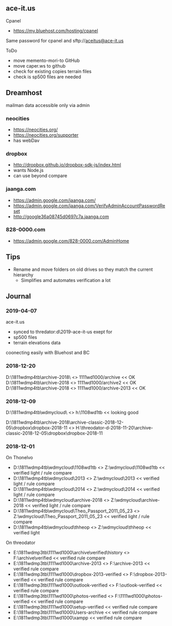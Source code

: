 
## ace-it.us

Cpanel
* https://my.bluehost.com/hosting/cpanel

Same password for cpanel and sftp://aceitus@ace-it.us

ToDo

* move memento-mori-to GitHub
* move caper.ws to github
* check for existing copies terrain files
* check is sp500 files are needed


## Dreamhost

mailman data accessible only via admin




### neocities

* https://neocities.org/
* https://neocities.org/supporter
* has webDav


### dropbox

* http://dropbox.github.io/dropbox-sdk-js/index.html
* wants Node.js
* can use beyond compare



### jaanga.com


* https://admin.google.com/jaanga.com/
* https://admin.google.com/jaanga.com/VerifyAdminAccountPasswordReset
* http://google36a08745d0697c7a.jaanga.com


### 828-0000.com

* https://admin.google.com/828-0000.com/AdminHome



## Tips

* Rename and move folders on old drives so they match the current hierarchy
	* Simplifies amd automates verification a lot


## Journal


### 2019-04-07

ace-it.us
* synced to thredator:d\2019-ace-it-us exept for
* sp500 files
* terrain elevations data

coonecting easily with Bluehost and BC


### 2018-12-20

D:\1811wdmp4tb\archive-2018\ <> 1111wd1000/archive  << OK
D:\1811wdmp4tb\archive-2018 <> 1111wd1000/archive2 << OK
D:\1811wdmp4tb\archive-2018 <> 1111wd1000/archive-2013 << OK

### 2018-12-09

D:\1811wdmp4tb\wdmycloud\ <> h:\1108wd1tb << looking good

D:\1811wdmp4tb\archive-2018\archive-classic-2018-12-05\dropbox\dropbox-2018-11 <> H:\threodator-d-2018-11-20\archive-classic-2018-12-05\dropbox\dropbox-2018-11


### 2018-12-01


On Thonelvo
* D:\1811wdmp4tb\wdmycloud\1108wd1tb <> Z:\wdmycloud\1108wd1tb << verified light / rule compare
* D:\1811wdmp4tb\wdmycloud\2013 <> Z:\wdmycloud\2013 << verified light / rule compare
* D:\1811wdmp4tb\wdmycloud\2014 <> Z:\wdmycloud\2014 << verified light / rule compare
* D:\1811wdmp4tb\wdmycloud\archive-2018 <> Z:\wdmycloud\archive-2018 << verified light / rule compare
* D:\1811wdmp4tb\wdmycloud\Theo_Passport_2011_05_23 <> Z:\wdmycloud\Theo_Passport_2011_05_23 << verified light / rule compare
* D:\1811wdmp4tb\wdmycloud\thheop <> Z:\wdmycloud\thheop << verified light




On threodator

* E:\1811wdmp3tb\1111wd1000\archive\verified\history <> F:\archive\verified << verified rule compare
* E:\1811wdmp3tb\1111wd1000\archive-2013 <> F:\archive-2013 << verified rule compare
* E:\1811wdmp3tb\1111wd1000\dropbox-2013-verified <> F:\dropbox-2013-verified << verified rule compare
* E:\1811wdmp3tb\1111wd1000\outlook-verified <> F:\outlook-verified << verified rule compare
* E:\1811wdmp3tb\1111wd1000\photos-verified <> F:\1111wd1000\photos-verified << verified rule compare
* E:\1811wdmp3tb\1111wd1000\setup-verified << verified rule compare
* E:\1811wdmp3tb\1111wd1000\Users-archive << verified rule compare
* E:\1811wdmp3tb\1111wd1000\xampp << verified rule compare

<!--stackedit_data:
eyJoaXN0b3J5IjpbMTU0OTg2MjY2LDE4NDY3NjgxNDQsLTgwMD
cwMTMyNCwtMTE4OTkyNzQ5MywxMTQ1OTc0OTA3LC02NDMwMzU3
ODcsMTY4ODA0MDQwLDMzNjk4MDg2Ml19
-->